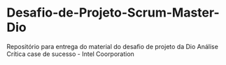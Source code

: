 # Desafio-de-Projeto-Scrum-Master-Dio
Repositório para entrega do material do desafio de projeto da Dio
Análise Crítica case de sucesso - Intel Coorporation 
